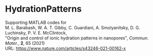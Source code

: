 # HydrationPatterns

Supporting MATLAB codes for</br>
M. L. Barabash, W. A. T. Gibby, C. Guardiani, A. Smolyanitsky, D. G. Luchinsky, P. V. E. McClintock,</br>
"Origin and control of ionic hydration patterns in nanopores", 
<i>Commun. Mater.</i>, <b>2</b>, 65 (2021)</br>
URL: https://www.nature.com/articles/s43246-021-00162-x
